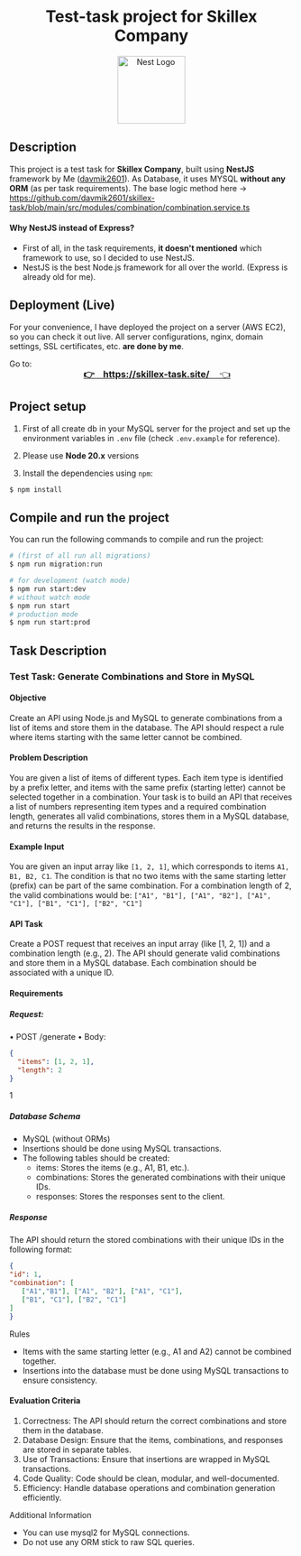 <div align="center">
    <h1 align="center">Test-task project for Skillex Company</h1>
    <a href="https://www.linkedin.com/company/skillex-am/" target="blank">
     <img src="https://res.cloudinary.com/dnw7hycj6/image/upload/v1750495497/images/test/skillex_wlhhtt.png" width="120" alt="Nest Logo" />
    </a>
</div>

## Description

This project is a test task for **Skillex Company**, built using **NestJS** framework by Me ([davmik2601](https://github.com/davmik2601)).
As Database, it uses MYSQL **without any ORM** (as per task requirements). The base logic method here -> https://github.com/davmik2601/skillex-task/blob/main/src/modules/combination/combination.service.ts

#### Why NestJS instead of Express?
* First of all, in the task requirements, **it doesn't mentioned** which framework to use, so I decided to use NestJS.
* NestJS is the best Node.js framework for all over the world. (Express is already old for me).


## Deployment (Live)
For your convenience, I have deployed the project on a server (AWS EC2), so you can check it out live.
All server configurations, nginx, domain settings, SSL certificates, etc. **are done by me**.

Go to:
<div align="center" style="font-size: 16px; margin: -15px 0 0 20px;">
    <a href="https://skillex-task.site/" target="_blank">
        <strong>👉 &nbsp;&nbsp; https://skillex-task.site/</strong> &nbsp;&nbsp; 👈
    </a>
</div>


## Project setup

1. First of all create db in your MySQL server for the project
   and set up the environment variables in `.env` file (check `.env.example` for reference).


2. Please use **Node 20.x** versions


3. Install the dependencies using `npm`:

```bash
$ npm install
```

## Compile and run the project

You can run the following commands to compile and run the project:

```bash
# (first of all run all migrations)
$ npm run migration:run 

# for development (watch mode)
$ npm run start:dev
# without watch mode
$ npm run start
# production mode
$ npm run start:prod
```

## Task Description

### Test Task: Generate Combinations and Store in MySQL

#### Objective
Create an API using Node.js and MySQL to generate combinations from a list
of items and store them in the database. The API should respect a rule where
items starting with the same letter cannot be combined.

#### Problem Description
You are given a list of items of different types. Each item type is identified by a
prefix letter, and items with the same prefix (starting letter) cannot be selected
together in a combination. Your task is to build an API that receives a list of
numbers representing item types and a required combination length, generates
all valid combinations, stores them in a MySQL database, and returns the results
in the response.

#### Example Input
You are given an input array like `[1, 2, 1]`, which corresponds to items `A1,
B1, B2, C1`. The condition is that no two items with the same starting letter
(prefix) can be part of the same combination.
For a combination length of 2, the valid combinations would be:
`["A1", "B1"], ["A1", "B2"], ["A1", "C1"],
["B1", "C1"], ["B2", "C1"]`

#### API Task
Create a POST request that receives an input array (like [1, 2, 1]) and a
combination length (e.g., 2). The API should generate valid combinations and
store them in a MySQL database. Each combination should be associated with
a unique ID.

#### Requirements
##### Request:
• POST /generate
• Body:
```json
{
  "items": [1, 2, 1],
  "length": 2
}
```

1

##### Database Schema
* MySQL (without ORMs)
* Insertions should be done using MySQL transactions.
* The following tables should be created:
  * items: Stores the items (e.g., A1, B1, etc.). 
  * combinations: Stores the generated combinations with their unique
  IDs. 
  * responses: Stores the responses sent to the client.


##### Response
The API should return the stored combinations with their unique IDs in the
following format:

```json
{
"id": 1,
"combination": [
   ["A1","B1"], ["A1", "B2"], ["A1", "C1"],
   ["B1", "C1"], ["B2", "C1"]
]
}
```

Rules
* Items with the same starting letter (e.g., A1 and A2) cannot be combined together.
* Insertions into the database must be done using MySQL transactions to ensure consistency.

#### Evaluation Criteria
1. Correctness: The API should return the correct combinations and store them in the database.
2. Database Design: Ensure that the items, combinations, and responses are stored in separate tables.
3. Use of Transactions: Ensure that insertions are wrapped in MySQL transactions.
4. Code Quality: Code should be clean, modular, and well-documented.
5. Efficiency: Handle database operations and combination generation efficiently.

Additional Information
* You can use mysql2 for MySQL connections.
* Do not use any ORM stick to raw SQL queries.